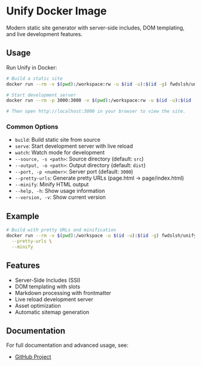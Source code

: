 # Unify Docker Image

Modern static site generator with server-side includes, DOM templating, and live development features.

## Usage

Run Unify in Docker:

```bash
# Build a static site
docker run --rm -v $(pwd):/workspace:rw -u $(id -u):$(id -g) fwdslsh/unify:latest build --source src --output dist

# Start development server
docker run --rm -p 3000:3000 -v $(pwd):/workspace:rw -u $(id -u):$(id -g) fwdslsh/unify:latest serve --host 0.0.0.0

# Then open http://localhost:3000 in your browser to view the site.
```

### Common Options

- `build`: Build static site from source
- `serve`: Start development server with live reload
- `watch`: Watch mode for development
- `--source, -s <path>`: Source directory (default: `src`)
- `--output, -o <path>`: Output directory (default: `dist`)
- `--port, -p <number>`: Server port (default: `3000`)
- `--pretty-urls`: Generate pretty URLs (page.html → page/index.html)
- `--minify`: Minify HTML output
- `--help, -h`: Show usage information
- `--version, -v`: Show current version

## Example

```bash
# Build with pretty URLs and minification
docker run --rm -v $(pwd):/workspace -u $(id -u):$(id -g) fwdslsh/unify:latest build \
  --pretty-urls \
  --minify
```

## Features

- Server-Side Includes (SSI)
- DOM templating with slots
- Markdown processing with frontmatter
- Live reload development server
- Asset optimization
- Automatic sitemap generation

## Documentation

For full documentation and advanced usage, see:

- [GitHub Project](https://github.com/fwdslsh/unify)
